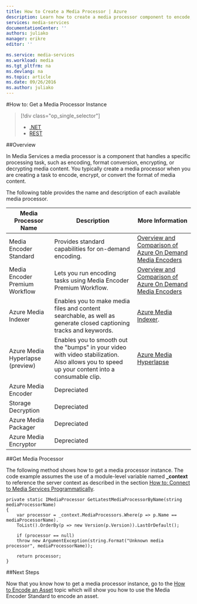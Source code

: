 ```yaml
---
title: How to Create a Media Processor | Azure
description: Learn how to create a media processor component to encode, convert format, encrypt, or decrypt media content for Azure Media Services. Code samples are written in C# and use the Media Services SDK for .NET.
services: media-services
documentationCenter: ''
authors: juliako
manager: erikre
editor: ''

ms.service: media-services
ms.workload: media
ms.tgt_pltfrm: na
ms.devlang: na
ms.topic: article
ms.date: 09/26/2016
ms.author: juliako
---
```


#How to: Get a Media Processor Instance

> [!div class="op_single_selector"]
>- [.NET](./media-services-get-media-processor.md)
>- [REST](./media-services-rest-get-media-processor.md)

##Overview

In Media Services a media processor is a component that handles a specific processing task, such as encoding, format conversion, encrypting, or decrypting media content. You typically create a media processor when you are creating a task to encode, encrypt, or convert the format of media content.

The following table provides the name and description of each available media processor.

Media Processor Name|Description|More Information
---|---|---
Media Encoder Standard|Provides standard capabilities for on-demand encoding. |[Overview and Comparison of Azure On Demand Media Encoders](./media-services-encode-asset.md)
Media Encoder Premium Workflow|Lets you run encoding tasks using Media Encoder Premium Workflow.|[Overview and Comparison of Azure On Demand Media Encoders](./media-services-encode-asset.md)
Azure Media Indexer| Enables you to make media files and content searchable, as well as generate closed captioning tracks and keywords.|[Azure Media Indexer](./media-services-index-content.md).
Azure Media Hyperlapse (preview)|Enables you to smooth out the "bumps" in your video with video stabilization. Also allows you to speed up your content into a consumable clip.|[Azure Media Hyperlapse](./media-services-hyperlapse-content.md)
Azure Media Encoder|Depreciated
Storage Decryption| Depreciated|
Azure Media Packager|Depreciated|
Azure Media Encryptor|Depreciated|

##Get Media Processor

The following method shows how to get a media processor instance. The code example assumes the use of a module-level variable named **_context** to reference the server context as described in the section [How to: Connect to Media Services Programmatically](./media-services-dotnet-connect-programmatically.md).

```
private static IMediaProcessor GetLatestMediaProcessorByName(string mediaProcessorName)
{
    var processor = _context.MediaProcessors.Where(p => p.Name == mediaProcessorName).
    ToList().OrderBy(p => new Version(p.Version)).LastOrDefault();

    if (processor == null)
    throw new ArgumentException(string.Format("Unknown media processor", mediaProcessorName));

    return processor;
}
```

##Next Steps

Now that you know how to get a media processor instance, go to the [How to Encode an Asset](./media-services-dotnet-encode-with-media-encoder-standard.md) topic which will show you how to use the Media Encoder Standard to encode an asset.
